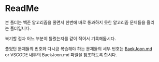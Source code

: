 # ReadMe

본 폴더는 백준 알고리즘을 풀면서 한번에 바로 통과하지 못한 알고리즘 문제들을 올리는 폴더입니다.

복기할 점과 어느 부분이 틀렸는지를 같이 적어서 기록해둡시다.

풀었던 문제들의 번호와 다시금 복습해야 하는 문제들의 세부 번호는 [BaekJoon.md](https://github.com/Leepilung/TIL/blob/main/%EB%AC%B8%EC%A0%9C%ED%92%80%EC%9D%B4/BAEKJOON/BaekJoon.md "본인의 github주소") or VSCODE 내부의 BaekJoon.md 파일을 참조하도록 합시다.
